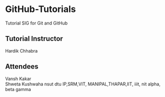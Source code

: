 # GitHub-Tutorials
Tutorial SIG for Git and GitHub

## Tutorial Instructor
Hardik Chhabra

## Attendees
Vansh Kakar <br />
Shweta Kushwaha
nsut dtu 
IP,SRM,VIT, MANIPAL,THAPAR,IIT, iiit, nit
alpha, beta gamma
